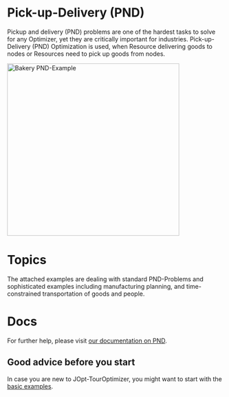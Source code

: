 # Pick-up-Delivery (PND)

Pickup and delivery (PND) problems are one of the hardest tasks to solve for any Optimizer, yet they are critically important for industries. Pick-up-Delivery (PND) Optimization is used, when Resource delivering goods to nodes or Resources need to pick up goods from nodes.

<a href="https://docs.dna-evolutions.com/overview_docs/special_features/Special_Features.html#pickup-and-delivery-pnd-manufacturing-planning" target="_blank"><img src="https://docs.dna-evolutions.com/overview_docs/special_features/res/pndBakeryResult.svg" width="400"
title="Bakery PND-Example" alt="Bakery PND-Example"></a>

# Topics
The attached examples are dealing with standard PND-Problems and sophisticated examples including  manufacturing planning, and time-constrained transportation of goods and people. 

# Docs
For further help, please visit <a href="https://docs.dna-evolutions.com/overview_docs/pickup_and_delivery/Pickup_and_delivery.html" target="_blank">our documentation on PND</a>.

## Good advice before you start
In case you are new to JOpt-TourOptimizer, you might want to start with the <a href="https://github.com/DNA-Evolutions/Java-TourOptimizer-Examples/tree/master/src/main/java/com/dna/jopt/touroptimizer/java/examples/basic" target="_blank">basic examples</a>.